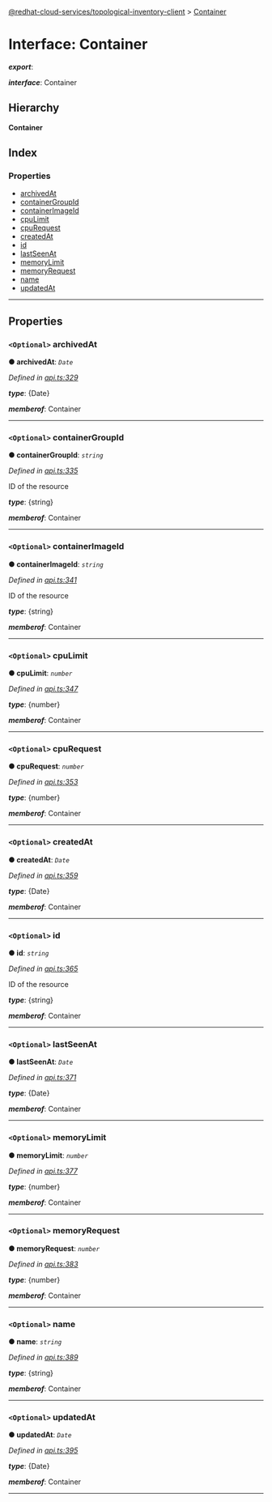 [@redhat-cloud-services/topological-inventory-client](../README.md) > [Container](../interfaces/container.md)

# Interface: Container

*__export__*: 

*__interface__*: Container

## Hierarchy

**Container**

## Index

### Properties

* [archivedAt](container.md#archivedat)
* [containerGroupId](container.md#containergroupid)
* [containerImageId](container.md#containerimageid)
* [cpuLimit](container.md#cpulimit)
* [cpuRequest](container.md#cpurequest)
* [createdAt](container.md#createdat)
* [id](container.md#id)
* [lastSeenAt](container.md#lastseenat)
* [memoryLimit](container.md#memorylimit)
* [memoryRequest](container.md#memoryrequest)
* [name](container.md#name)
* [updatedAt](container.md#updatedat)

---

## Properties

<a id="archivedat"></a>

### `<Optional>` archivedAt

**● archivedAt**: *`Date`*

*Defined in [api.ts:329](https://github.com/RedHatInsights/javascript-clients/blob/master/packages/topological-inventory/api.ts#L329)*

*__type__*: {Date}

*__memberof__*: Container

___
<a id="containergroupid"></a>

### `<Optional>` containerGroupId

**● containerGroupId**: *`string`*

*Defined in [api.ts:335](https://github.com/RedHatInsights/javascript-clients/blob/master/packages/topological-inventory/api.ts#L335)*

ID of the resource

*__type__*: {string}

*__memberof__*: Container

___
<a id="containerimageid"></a>

### `<Optional>` containerImageId

**● containerImageId**: *`string`*

*Defined in [api.ts:341](https://github.com/RedHatInsights/javascript-clients/blob/master/packages/topological-inventory/api.ts#L341)*

ID of the resource

*__type__*: {string}

*__memberof__*: Container

___
<a id="cpulimit"></a>

### `<Optional>` cpuLimit

**● cpuLimit**: *`number`*

*Defined in [api.ts:347](https://github.com/RedHatInsights/javascript-clients/blob/master/packages/topological-inventory/api.ts#L347)*

*__type__*: {number}

*__memberof__*: Container

___
<a id="cpurequest"></a>

### `<Optional>` cpuRequest

**● cpuRequest**: *`number`*

*Defined in [api.ts:353](https://github.com/RedHatInsights/javascript-clients/blob/master/packages/topological-inventory/api.ts#L353)*

*__type__*: {number}

*__memberof__*: Container

___
<a id="createdat"></a>

### `<Optional>` createdAt

**● createdAt**: *`Date`*

*Defined in [api.ts:359](https://github.com/RedHatInsights/javascript-clients/blob/master/packages/topological-inventory/api.ts#L359)*

*__type__*: {Date}

*__memberof__*: Container

___
<a id="id"></a>

### `<Optional>` id

**● id**: *`string`*

*Defined in [api.ts:365](https://github.com/RedHatInsights/javascript-clients/blob/master/packages/topological-inventory/api.ts#L365)*

ID of the resource

*__type__*: {string}

*__memberof__*: Container

___
<a id="lastseenat"></a>

### `<Optional>` lastSeenAt

**● lastSeenAt**: *`Date`*

*Defined in [api.ts:371](https://github.com/RedHatInsights/javascript-clients/blob/master/packages/topological-inventory/api.ts#L371)*

*__type__*: {Date}

*__memberof__*: Container

___
<a id="memorylimit"></a>

### `<Optional>` memoryLimit

**● memoryLimit**: *`number`*

*Defined in [api.ts:377](https://github.com/RedHatInsights/javascript-clients/blob/master/packages/topological-inventory/api.ts#L377)*

*__type__*: {number}

*__memberof__*: Container

___
<a id="memoryrequest"></a>

### `<Optional>` memoryRequest

**● memoryRequest**: *`number`*

*Defined in [api.ts:383](https://github.com/RedHatInsights/javascript-clients/blob/master/packages/topological-inventory/api.ts#L383)*

*__type__*: {number}

*__memberof__*: Container

___
<a id="name"></a>

### `<Optional>` name

**● name**: *`string`*

*Defined in [api.ts:389](https://github.com/RedHatInsights/javascript-clients/blob/master/packages/topological-inventory/api.ts#L389)*

*__type__*: {string}

*__memberof__*: Container

___
<a id="updatedat"></a>

### `<Optional>` updatedAt

**● updatedAt**: *`Date`*

*Defined in [api.ts:395](https://github.com/RedHatInsights/javascript-clients/blob/master/packages/topological-inventory/api.ts#L395)*

*__type__*: {Date}

*__memberof__*: Container

___

